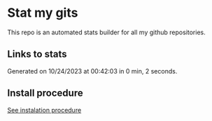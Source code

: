 # Stat my gits

This repo is an automated stats builder for all my github repositories.

## Links to stats


Generated on 10/24/2023 at 00:42:03 in 0 min, 2 seconds.

## Install procedure

[See instalation procedure](./src/install.md)
